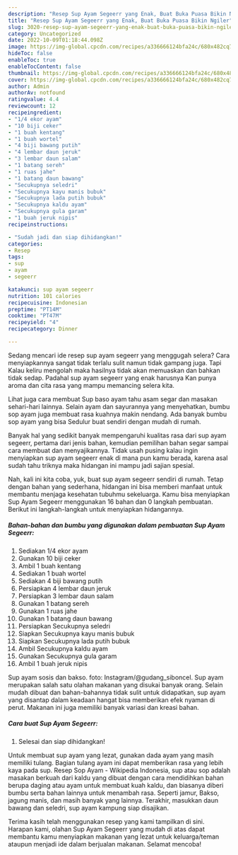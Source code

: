 ```yaml
---
description: "Resep Sup Ayam Segeerr yang Enak, Buat Buka Puasa Bikin Ngiler"
title: "Resep Sup Ayam Segeerr yang Enak, Buat Buka Puasa Bikin Ngiler"
slug: 3020-resep-sup-ayam-segeerr-yang-enak-buat-buka-puasa-bikin-ngiler
category: Uncategorized
date: 2022-10-09T01:18:44.098Z
image: https://img-global.cpcdn.com/recipes/a336666124bfa24c/680x482cq70/sup-ayam-segeerr-foto-resep-utama.jpg
hideToc: false
enableToc: true
enableTocContent: false
thumbnail: https://img-global.cpcdn.com/recipes/a336666124bfa24c/680x482cq70/sup-ayam-segeerr-foto-resep-utama.jpg
cover: https://img-global.cpcdn.com/recipes/a336666124bfa24c/680x482cq70/sup-ayam-segeerr-foto-resep-utama.jpg
author: Admin
authorAv: notfound
ratingvalue: 4.4
reviewcount: 12
recipeingredient:
- "1/4 ekor ayam"
- "10 biji ceker"
- "1 buah kentang"
- "1 buah wortel"
- "4 biji bawang putih"
- "4 lembar daun jeruk"
- "3 lembar daun salam"
- "1 batang sereh"
- "1 ruas jahe"
- "1 batang daun bawang"
- "Secukupnya seledri"
- "Secukupnya kayu manis bubuk"
- "Secukupnya lada putih bubuk"
- "Secukupnya kaldu ayam"
- "Secukupnya gula garam"
- "1 buah jeruk nipis"
recipeinstructions:

- "Sudah jadi dan siap dihidangkan!"
categories:
- Resep
tags:
- sup
- ayam
- segeerr

katakunci: sup ayam segeerr 
nutrition: 101 calories
recipecuisine: Indonesian
preptime: "PT14M"
cooktime: "PT47M"
recipeyield: "4"
recipecategory: Dinner

---
```



Sedang mencari ide resep sup ayam segeerr yang menggugah selera? Cara menyiapkannya sangat tidak terlalu sulit namun tidak gampang juga. Tapi Kalau keliru mengolah maka hasilnya tidak akan memuaskan dan bahkan tidak sedap. Padahal sup ayam segeerr yang enak harusnya Kan punya aroma dan cita rasa yang mampu memancing selera kita.


Lihat juga cara membuat Sup baso ayam tahu asam segar dan masakan sehari-hari lainnya. Selain ayam dan sayurannya yang menyehatkan, bumbu sop ayam juga membuat rasa kuahnya makin nendang. Ada banyak bumbu sop ayam yang bisa Sedulur buat sendiri dengan mudah di rumah.

Banyak hal yang sedikit banyak mempengaruhi kualitas rasa dari sup ayam segeerr, pertama dari jenis bahan, kemudian pemilihan bahan segar sampai cara membuat dan menyajikannya. Tidak usah pusing kalau ingin menyiapkan sup ayam segeerr enak di mana pun kamu berada, karena asal sudah tahu triknya maka hidangan ini mampu jadi sajian spesial.


Nah, kali ini kita coba, yuk, buat sup ayam segeerr sendiri di rumah. Tetap dengan bahan yang sederhana, hidangan ini bisa memberi manfaat untuk membantu menjaga kesehatan tubuhmu sekeluarga. Kamu bisa menyiapkan Sup Ayam Segeerr menggunakan 16 bahan dan 0 langkah pembuatan. Berikut ini langkah-langkah untuk menyiapkan hidangannya.

<!--inarticleads1-->

##### Bahan-bahan dan bumbu yang digunakan dalam pembuatan Sup Ayam Segeerr:

1. Sediakan 1/4 ekor ayam
1. Gunakan 10 biji ceker
1. Ambil 1 buah kentang
1. Sediakan 1 buah wortel
1. Sediakan 4 biji bawang putih
1. Persiapkan 4 lembar daun jeruk
1. Persiapkan 3 lembar daun salam
1. Gunakan 1 batang sereh
1. Gunakan 1 ruas jahe
1. Gunakan 1 batang daun bawang
1. Persiapkan Secukupnya seledri
1. Siapkan Secukupnya kayu manis bubuk
1. Siapkan Secukupnya lada putih bubuk
1. Ambil Secukupnya kaldu ayam
1. Gunakan Secukupnya gula garam
1. Ambil 1 buah jeruk nipis


Sup ayam sosis dan bakso. foto: Instagram/@gudang_siboncel. Sup ayam merupakan salah satu olahan makanan yang disukai banyak orang. Selain mudah dibuat dan bahan-bahannya tidak sulit untuk didapatkan, sup ayam yang disantap dalam keadaan hangat bisa memberikan efek nyaman di perut. Makanan ini juga memiliki banyak variasi dan kreasi bahan. 

<!--inarticleads2-->

##### Cara buat Sup Ayam Segeerr:


1. Selesai dan siap dihidangkan!

Untuk membuat sup ayam yang lezat, gunakan dada ayam yang masih memiliki tulang. Bagian tulang ayam ini dapat memberikan rasa yang lebih kaya pada sup. Resep Sop Ayam - Wikipedia Indonesia, sup atau sop adalah masakan berkuah dari kaldu yang dibuat dengan cara mendidihkan bahan berupa daging atau ayam untuk membuat kuah kaldu, dan biasanya diberi bumbu serta bahan lainnya untuk menambah rasa. Seperti jamur, Bakso, jagung manis, dan masih banyak yang lainnya. Terakhir, masukkan daun bawang dan seledri, sup ayam kampung siap disajikan. 

Terima kasih telah menggunakan resep yang kami tampilkan di sini. Harapan kami, olahan Sup Ayam Segeerr yang mudah di atas dapat membantu kamu menyiapkan makanan yang lezat untuk keluarga/teman ataupun menjadi ide dalam berjualan makanan. Selamat mencoba!
